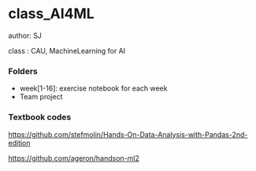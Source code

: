 # class_AI4ML

author: SJ

class : CAU, MachineLearning for AI

### Folders
- week[1-16]: exercise notebook for each week
- Team project

### Textbook codes
https://github.com/stefmolin/Hands-On-Data-Analysis-with-Pandas-2nd-edition

https://github.com/ageron/handson-ml2
